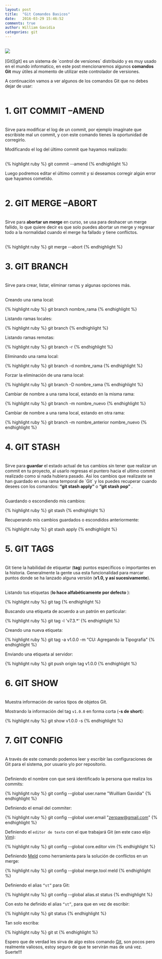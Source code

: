 ```yaml
---
layout: post
title:  "Git Comandos Basicos"
date:   2016-03-29 15:46:52
comments: true
author: William Gavidia
categories: git
---
```

<br>
<img src="../../../images/Git-Logo.png" class="center" />
<br>
<br>
[Git][git] es un sistema de `control de versiones` distribuido y es muy usado en el mundo informatico, en este post mencionaremos algunos <strong>comandos Git</strong>  muy útiles al momento de utilizar este controlador de versiones.


A continuación vamos a ver algunos de los comandos Git que no debes dejar de usar:
<br><br>


# 1. GIT COMMIT –AMEND 
<br>
Sirve para modificar el log de un commit, por ejemplo imagínate que escribiste mal un commit, y con este comando tienes la oportunidad de corregirlo.

Modificando el log del último commit que hayamos realizado:<br><br>

{% highlight ruby %}
git commit --amend
{% endhighlight %} <br>


Luego podremos editar el último commit y si deseamos corregir algún error que hayamos cometido.<br><br>

# 2. GIT MERGE –ABORT
<br>
Sirve para <strong>abortar un merge</strong> en curso, se usa para deshacer un merge fallido, lo que quiere decir es que solo puedes abortar un merge y regresar todo a la normalidad cuando el merge ha fallado y tiene conflictos.<br><br>


{% highlight ruby %}
git merge --abort 
{% endhighlight %} <br>



# 3. GIT BRANCH
<br>
Sirve para crear, listar, eliminar ramas y algunas opciones más.<br><br>

Creando una rama local:


{% highlight ruby %}
git branch nombre_rama
{% endhighlight %} <br>



Listando ramas locales:

{% highlight ruby %}
git branch
{% endhighlight %} <br>



Listando ramas remotas:

{% highlight ruby %}
git branch -r
{% endhighlight %} <br>



Eliminando una rama local:

{% highlight ruby %}
git branch -d nombre_rama
{% endhighlight %} <br>



Forzar la eliminación de una rama local:

{% highlight ruby %}
git branch -D nombre_rama
{% endhighlight %} <br>



Cambiar de nombre a una rama local, estando en la misma rama:

{% highlight ruby %}
git branch -m nombre_nuevo
{% endhighlight %} <br>



Cambiar de nombre a una rama local, estando en otra rama:

{% highlight ruby %}
git branch -m nombre_anterior nombre_nuevo
{% endhighlight %} <br>



# 4. GIT STASH
<br>
Sirve para <strong>guardar</strong>  el estado actual de tus cambios sin tener que realizar un commit en tu proyecto, al usarlo regresas el puntero hacia el ultimo commit realizado como si nada hubiera pasado.
Asi los cambios que realizaste se han guardado en una rama temporal de `Git` y los puedes recuperar cuando desees con los comandos: <strong>“git stash apply”</strong>  o <strong>“git stash pop”</strong> .<br><br>

Guardando o escondiendo mis cambios:

{% highlight ruby %}
git stash
{% endhighlight %} <br>


Recuperando mis cambios guardados o escondidos anteriormente:

{% highlight ruby %}
git stash apply
{% endhighlight %} <br>


# 5. GIT TAGS
<br>
Git tiene la habilidad de etiquetar (<strong>tag</strong>) puntos específicos o importantes en la historia.
Generalmente la gente usa esta funcionalidad para marcar puntos donde se ha lanzado alguna versión (<strong>v1.0, y así sucesivamente</strong>).<br><br>

Listando tus etiquetas (<strong>lo hace alfabéticamente por defecto</strong> ):

{% highlight ruby %}
git tag
{% endhighlight %} <br>


Buscando una etiqueta de acuerdo a un patrón en particular:

{% highlight ruby %}
git tag -l 'v7.3.*'
{% endhighlight %} <br>


Creando una nueva etiqueta:

{% highlight ruby %}
git tag -a v1.0.0 -m "CU: Agregando la Tipografia"
{% endhighlight %} <br>


Enviando una etiqueta al servidor:

{% highlight ruby %}
git push origin tag v1.0.0
{% endhighlight %} <br>


# 6. GIT SHOW
<br>
Muestra información de varios tipos de objetos Git.

Mostrando la información del tag `v1.0.0` en forma corta (<strong>-s de short</strong>):

{% highlight ruby %}
git show v1.0.0 -s
{% endhighlight %} <br>


# 7. GIT CONFIG
<br>
A través de este comando podemos leer y escribir las configuraciones de Git para el sistema, por usuario y/o por repositorio.<br><br>

Definiendo el nombre con que será identificado la persona que realiza los commits:

{% highlight ruby %}
git config --global user.name "Wuilliam Gavidia"
{% endhighlight %} <br>


Definiendo el email del commiter:

{% highlight ruby %}
git config --global user.email "zerpaw@gmail.com"
{% endhighlight %} <br>


Definiendo el `editor de texto` con el que trabajará Git (en este caso elijo [Vim][vim]):

{% highlight ruby %}
git config --global core.editor vim
{% endhighlight %} <br>


Definiendo [Meld][meld] como herramienta para la solución de conflictos en un merge:

{% highlight ruby %}
git config --global merge.tool meld
{% endhighlight %} <br>


Definiendo el alias `“st”` para Git:

{% highlight ruby %}
git config --global alias.st status
{% endhighlight %} <br>


Con esto he definido el alias `“st”`, para que en vez de escribir:

{% highlight ruby %}
git status
{% endhighlight %} <br>


Tan solo escriba:

{% highlight ruby %}
git st
{% endhighlight %} <br>


Espero que de verdad les sirva de algo estos comando [Git][git], son pocos pero realmente valiosos, estoy seguro de que te servirán mas de uná vez. Suerte!!!

[git]:      https://git-scm.com/
[vim]:      http://www.vim.org/
[meld]:     http://meldmerge.org/om/
